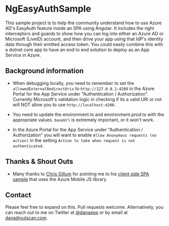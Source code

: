 # NgEasyAuthSample

This sample project is to help the community understand how to use Azure AD's EasyAuth feature inside an SPA using Angular. It includes the right interceptors and guards to show how you can log into either an Azure AD or Microsoft (LiveID) account, and then drive your app using that IdP's identity data through their emitted access token. You could easily combine this with a dotnet core app to have an end to end solution to deploy as an App Service in Azure.

## Background information

* When debugging locally, you need to remember to set the `allowedExternalRedirectUris` to `http://127.0.0.1:4200` in the Azure Portal for the App Service under "Authentication / Authorization". Currently Microsoft's validation logic in checking if its a valid URI or not will NOT allow you to use `http://localhost:4200`.

* You need to update the environment.ts and environment.prod.ts with the appropriate values. `baseUrl` is extremely important, or it won't work. 

* In the Azure Portal for the App Service under "Authentication / Authorization" you will want to enable `Allow Anonymous requests (no action)` in the setting `Action to take when request is not authenticated`.

## Thanks & Shout Outs

* Many thanks to [Chris Gillum](https://twitter.com/cgillum) for pointing me to his [client side SPA sample](https://github.com/cgillum/easyauth/blob/master/samples/graphbindings/client/index.html) that uses the Azure Mobile JS library.

## Contact

Please feel free to expand on this. Pull requests welcome. Alternatively, you can reach out to me on Twitter at [@danaepp](https://twitter.com/danaepp) or by email at [dana@vulscan.com](mailto:dana@vulscan.com).

